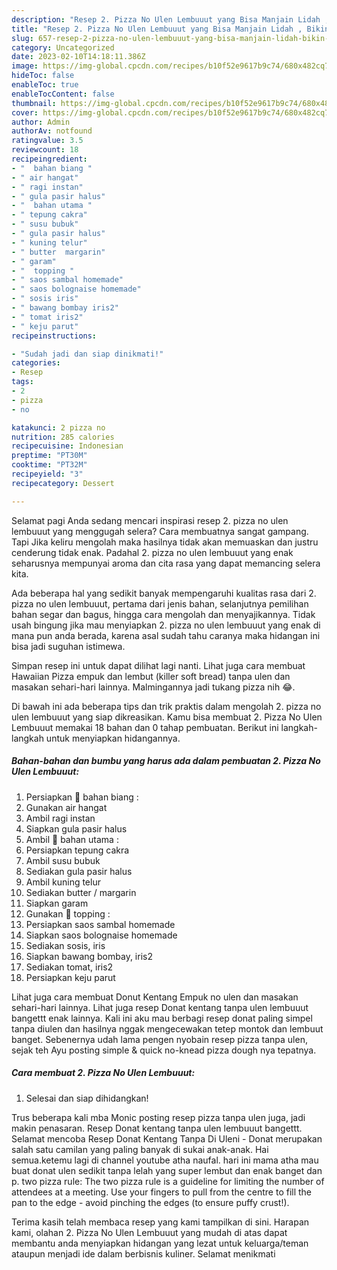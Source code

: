 ```yaml
---
description: "Resep 2. Pizza No Ulen Lembuuut yang Bisa Manjain Lidah , Bikin Ngiler"
title: "Resep 2. Pizza No Ulen Lembuuut yang Bisa Manjain Lidah , Bikin Ngiler"
slug: 657-resep-2-pizza-no-ulen-lembuuut-yang-bisa-manjain-lidah-bikin-ngiler
category: Uncategorized
date: 2023-02-10T14:18:11.386Z
image: https://img-global.cpcdn.com/recipes/b10f52e9617b9c74/680x482cq70/2-pizza-no-ulen-lembuuut-foto-resep-utama.jpg
hideToc: false
enableToc: true
enableTocContent: false
thumbnail: https://img-global.cpcdn.com/recipes/b10f52e9617b9c74/680x482cq70/2-pizza-no-ulen-lembuuut-foto-resep-utama.jpg
cover: https://img-global.cpcdn.com/recipes/b10f52e9617b9c74/680x482cq70/2-pizza-no-ulen-lembuuut-foto-resep-utama.jpg
author: Admin
authorAv: notfound
ratingvalue: 3.5
reviewcount: 18
recipeingredient:
- "  bahan biang "
- " air hangat"
- " ragi instan"
- " gula pasir halus"
- "  bahan utama "
- " tepung cakra"
- " susu bubuk"
- " gula pasir halus"
- " kuning telur"
- " butter  margarin"
- " garam"
- "  topping "
- " saos sambal homemade"
- " saos bolognaise homemade"
- " sosis iris"
- " bawang bombay iris2"
- " tomat iris2"
- " keju parut"
recipeinstructions:

- "Sudah jadi dan siap dinikmati!"
categories:
- Resep
tags:
- 2
- pizza
- no

katakunci: 2 pizza no 
nutrition: 285 calories
recipecuisine: Indonesian
preptime: "PT30M"
cooktime: "PT32M"
recipeyield: "3"
recipecategory: Dessert

---
```



Selamat pagi Anda sedang mencari inspirasi resep 2. pizza no ulen lembuuut yang menggugah selera? Cara membuatnya sangat gampang. Tapi Jika keliru mengolah maka hasilnya tidak akan memuaskan dan justru cenderung tidak enak. Padahal 2. pizza no ulen lembuuut yang enak seharusnya mempunyai aroma dan cita rasa yang dapat memancing selera kita.


Ada beberapa hal yang sedikit banyak mempengaruhi kualitas rasa dari 2. pizza no ulen lembuuut, pertama dari jenis bahan, selanjutnya pemilihan bahan segar dan bagus, hingga cara mengolah dan menyajikannya. Tidak usah bingung jika mau menyiapkan 2. pizza no ulen lembuuut yang enak di mana pun anda berada, karena asal sudah tahu caranya maka hidangan ini bisa jadi suguhan istimewa.

Simpan resep ini untuk dapat dilihat lagi nanti. Lihat juga cara membuat Hawaiian Pizza empuk dan lembut (killer soft bread) tanpa ulen dan masakan sehari-hari lainnya. Malmingannya jadi tukang pizza nih 😂.


Di bawah ini ada beberapa tips dan trik praktis dalam mengolah 2. pizza no ulen lembuuut yang siap dikreasikan. Kamu bisa membuat 2. Pizza No Ulen Lembuuut memakai 18 bahan dan 0 tahap pembuatan. Berikut ini langkah-langkah untuk menyiapkan hidangannya.

<!--inarticleads1-->

##### Bahan-bahan dan bumbu yang harus ada dalam pembuatan 2. Pizza No Ulen Lembuuut:

1. Persiapkan  💞 bahan biang :
1. Gunakan  air hangat
1. Ambil  ragi instan
1. Siapkan  gula pasir halus
1. Ambil  💞 bahan utama :
1. Persiapkan  tepung cakra
1. Ambil  susu bubuk
1. Sediakan  gula pasir halus
1. Ambil  kuning telur
1. Sediakan  butter / margarin
1. Siapkan  garam
1. Gunakan  💞 topping :
1. Persiapkan  saos sambal homemade
1. Siapkan  saos bolognaise homemade
1. Sediakan  sosis, iris
1. Siapkan  bawang bombay, iris2
1. Sediakan  tomat, iris2
1. Persiapkan  keju parut


Lihat juga cara membuat Donut Kentang Empuk no ulen dan masakan sehari-hari lainnya. Lihat juga resep Donat kentang tanpa ulen lembuuut bangettt enak lainnya. Kali ini aku mau berbagi resep donat paling simpel tanpa diulen dan hasilnya nggak mengecewakan tetep montok dan lembuut banget. Sebenernya udah lama pengen nyobain resep pizza tanpa ulen, sejak teh Ayu posting simple &amp; quick no-knead pizza dough nya tepatnya. 

<!--inarticleads2-->

##### Cara membuat 2. Pizza No Ulen Lembuuut:


1. Selesai dan siap dihidangkan!

Trus beberapa kali mba Monic posting resep pizza tanpa ulen juga, jadi makin penasaran. Resep Donat kentang tanpa ulen lembuuut bangettt. Selamat mencoba Resep Donat Kentang Tanpa Di Uleni - Donat merupakan salah satu camilan yang paling banyak di sukai anak-anak. Hai semua.ketemu lagi di channel youtube atha naufal. hari ini mama atha mau buat donat ulen sedikit tanpa lelah yang super lembut dan enak banget dan p. two pizza rule: The two pizza rule is a guideline for limiting the number of attendees at a meeting. Use your fingers to pull from the centre to fill the pan to the edge - avoid pinching the edges (to ensure puffy crust!). 

Terima kasih telah membaca resep yang kami tampilkan di sini. Harapan kami, olahan 2. Pizza No Ulen Lembuuut yang mudah di atas dapat membantu anda menyiapkan hidangan yang lezat untuk keluarga/teman ataupun menjadi ide dalam berbisnis kuliner. Selamat menikmati
